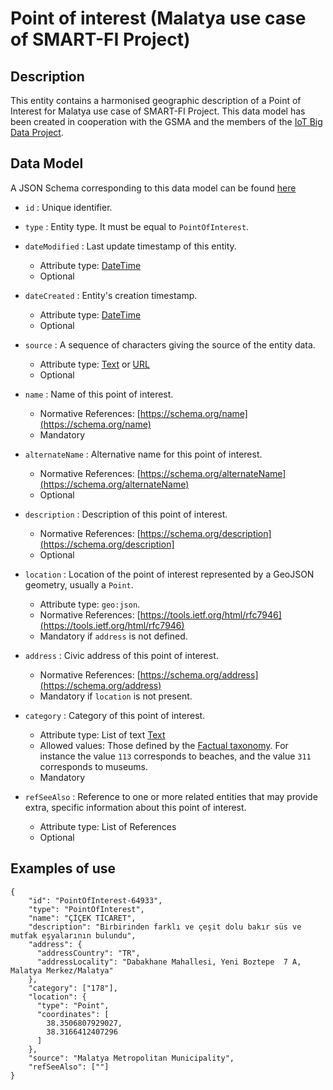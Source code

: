 # Point of interest (Malatya use case of SMART-FI Project)

## Description

This entity contains a harmonised geographic description of a Point of Interest for Malatya use case of SMART-FI Project. This data model has been created in cooperation with the GSMA and the members of the [IoT Big Data Project](http://www.gsma.com/iot/iot-big-data/). 

## Data Model

A JSON Schema corresponding to this data model can be found [here](http://github.com/smart-fi/dataModels/blob/master/PointOfInterest/MalatyaPointOfInterestModel/schema.json)

+ `id` : Unique identifier. 

+ `type` : Entity type. It must be equal to `PointOfInterest`.

+ `dateModified` : Last update timestamp of this entity.
    + Attribute type: [DateTime](https://schema.org/DateTime)
    + Optional

+ `dateCreated` : Entity's creation timestamp.
    + Attribute type: [DateTime](https://schema.org/DateTime)
    + Optional
    
+ `source` : A sequence of characters giving the source of the entity data.
    + Attribute type: [Text](https://schema.org/Text) or [URL](https://schema.org/URL)
    + Optional    
    
+ `name` : Name of this point of interest.
    + Normative References: [https://schema.org/name](https://schema.org/name)
    + Mandatory
    
+ `alternateName` : Alternative name for this point of interest.
    + Normative References: [https://schema.org/alternateName](https://schema.org/alternateName)
    + Optional

+ `description` : Description of this point of interest.
    + Normative References: [https://schema.org/description](https://schema.org/description]
    + Optional

+ `location` : Location of the point of interest represented by a GeoJSON geometry, usually a `Point`. 
    + Attribute type: `geo:json`.
    + Normative References: [https://tools.ietf.org/html/rfc7946](https://tools.ietf.org/html/rfc7946)
    + Mandatory if `address` is not defined. 
    
+ `address` : Civic address of this point of interest.
    + Normative References: [https://schema.org/address](https://schema.org/address)
    + Mandatory if `location` is not present.
    
+ `category` : Category of this point of interest. 
    + Attribute type: List of text [Text](https://schema.org/Text)
    + Allowed values: Those defined by the [Factual taxonomy](https://github.com/Factual/places/blob/master/categories/factual_taxonomy.json).
    For instance the value `113` corresponds to beaches, and the value `311` corresponds to museums. 
    + Mandatory
    
+ `refSeeAlso` : Reference to one or more related entities that may provide extra,
specific information about this point of interest.
    + Attribute type: List of References
    + Optional
    
## Examples of use

    {
        "id": "PointOfInterest-64933",
        "type": "PointOfInterest",
        "name": "ÇİÇEK TİCARET",
        "description": "Birbirinden farklı ve çeşit dolu bakır süs ve mutfak eşyalarının bulundu",
        "address": {
          "addressCountry": "TR",
          "addressLocality": "Dabakhane Mahallesi, Yeni Boztepe  7 A, Malatya Merkez/Malatya"
        },
        "category": ["178"],
        "location": {
          "type": "Point",
          "coordinates": [
            38.3506807929027,
            38.3166412407296
          ]
        },
        "source": "Malatya Metropolitan Municipality",
        "refSeeAlso": [""]
    }

    
